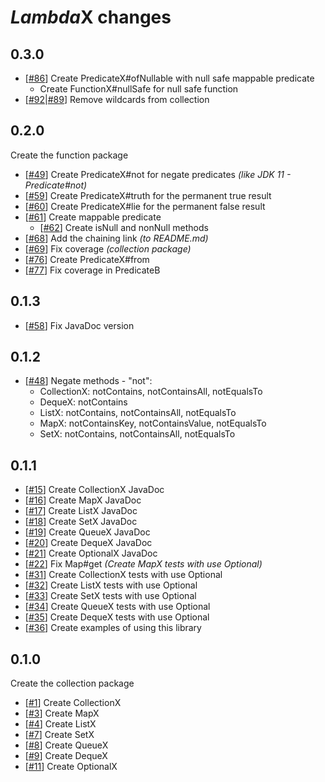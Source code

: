 # *Lambda*X changes

## 0.3.0

*   [[#86](../../issues/86)] Create PredicateX#ofNullable with null safe mappable predicate
    *   Create FunctionX#nullSafe for null safe function
*   [[#92](../../issues/92)|[#89](../../issues/89)] Remove wildcards from collection

## 0.2.0

Create the function package

*   [[#49](../../issues/49)] Create PredicateX#not for negate predicates *(like JDK 11 - Predicate#not)*
*   [[#59](../../issues/59)] Create PredicateX#truth for the permanent true result
*   [[#60](../../issues/60)] Create PredicateX#lie for the permanent false result
*   [[#61](../../issues/61)] Create mappable predicate
    *   [[#62](../../issues/62)] Create isNull and nonNull methods
*   [[#68](../../issues/68)] Add the chaining link *(to README.md)*
*   [[#69](../../issues/69)] Fix coverage *(collection package)*
*   [[#76](../../issues/76)] Create PredicateX#from
*   [[#77](../../issues/77)] Fix coverage in PredicateB

## 0.1.3

*   [[#58](../../issues/58)] Fix JavaDoc version

## 0.1.2

*   [[#48](../../issues/48)] Negate methods - "not":
    *   CollectionX: notContains, notContainsAll, notEqualsTo
    *   DequeX: notContains
    *   ListX: notContains, notContainsAll, notEqualsTo
    *   MapX: notContainsKey, notContainsValue, notEqualsTo
    *   SetX: notContains, notContainsAll, notEqualsTo

## 0.1.1

*   [[#15](../../issues/15)] Create CollectionX JavaDoc
*   [[#16](../../issues/16)] Create MapX JavaDoc
*   [[#17](../../issues/17)] Create ListX JavaDoc
*   [[#18](../../issues/18)] Create SetX JavaDoc
*   [[#19](../../issues/19)] Create QueueX JavaDoc
*   [[#20](../../issues/20)] Create DequeX JavaDoc
*   [[#21](../../issues/21)] Create OptionalX JavaDoc
*   [[#22](../../issues/22)] Fix Map#get *(Create MapX tests with use Optional)*
*   [[#31](../../issues/31)] Create CollectionX tests with use Optional
*   [[#32](../../issues/32)] Create ListX tests with use Optional
*   [[#33](../../issues/33)] Create SetX tests with use Optional
*   [[#34](../../issues/34)] Create QueueX tests with use Optional
*   [[#35](../../issues/35)] Create DequeX tests with use Optional
*   [[#36](../../issues/36)] Create examples of using this library

## 0.1.0

Create the collection package 

*   [[#1](../../issues/1)] Create CollectionX
*   [[#3](../../issues/3)] Create MapX
*   [[#4](../../issues/4)] Create ListX
*   [[#7](../../issues/7)] Create SetX
*   [[#8](../../issues/8)] Create QueueX
*   [[#9](../../issues/9)] Create DequeX
*   [[#11](../../issues/11)] Create OptionalX
